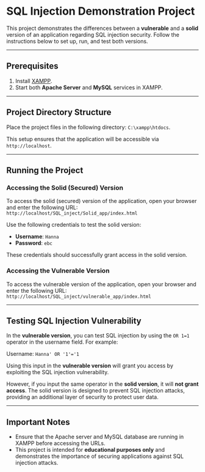 # SQL Injection Demonstration Project

This project demonstrates the differences between a **vulnerable** and a **solid** version of an application regarding SQL injection security. Follow the instructions below to set up, run, and test both versions.

---

## Prerequisites

1. Install [XAMPP](https://www.apachefriends.org/index.html).
2. Start both **Apache Server** and **MySQL** services in XAMPP.

---

## Project Directory Structure

Place the project files in the following directory: `C:\xampp\htdocs`.

This setup ensures that the application will be accessible via `http://localhost`.

---

## Running the Project

### Accessing the Solid (Secured) Version

To access the solid (secured) version of the application, open your browser and enter the following URL: `http://localhost/SQL_inject/Solid_app/index.html`

Use the following credentials to test the solid version:

- **Username**: `Hanna`
- **Password**: `ebc`

These credentials should successfully grant access in the solid version.

### Accessing the Vulnerable Version

To access the vulnerable version of the application, open your browser and enter the following URL: `http://localhost/SQL_inject/vulnerable_app/index.html`


---

## Testing SQL Injection Vulnerability

In the **vulnerable version**, you can test SQL injection by using the `OR 1=1` operator in the username field. For example:

Username: `Hanna' OR '1'='1`

Using this input in the **vulnerable version** will grant you access by exploiting the SQL injection vulnerability.

However, if you input the same operator in the **solid version**, it will **not grant access**. The solid version is designed to prevent SQL injection attacks, providing an additional layer of security to protect user data.

---

## Important Notes

- Ensure that the Apache server and MySQL database are running in XAMPP before accessing the URLs.
- This project is intended for **educational purposes only** and demonstrates the importance of securing applications against SQL injection attacks.






